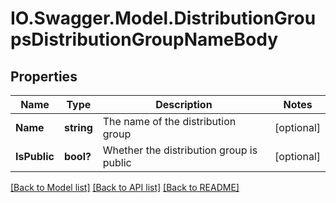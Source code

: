 # IO.Swagger.Model.DistributionGroupsDistributionGroupNameBody
## Properties

Name | Type | Description | Notes
------------ | ------------- | ------------- | -------------
**Name** | **string** | The name of the distribution group | [optional] 
**IsPublic** | **bool?** | Whether the distribution group is public | [optional] 

[[Back to Model list]](../README.md#documentation-for-models) [[Back to API list]](../README.md#documentation-for-api-endpoints) [[Back to README]](../README.md)

